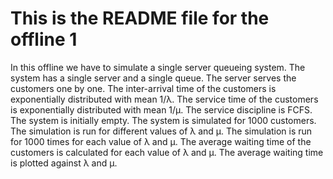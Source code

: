 # This is the README file for the offline 1

In this offline we have to simulate a single server queueing system. The system has a single server and a single queue. The server serves the customers one by one. The inter-arrival time of the customers is exponentially distributed with mean 1/λ. The service time of the customers is exponentially distributed with mean 1/μ. The service discipline is FCFS. The system is initially empty. The system is simulated for 1000 customers. The simulation is run for different values of λ and μ. The simulation is run for 1000 times for each value of λ and μ. The average waiting time of the customers is calculated for each value of λ and μ. The average waiting time is plotted against λ and μ.